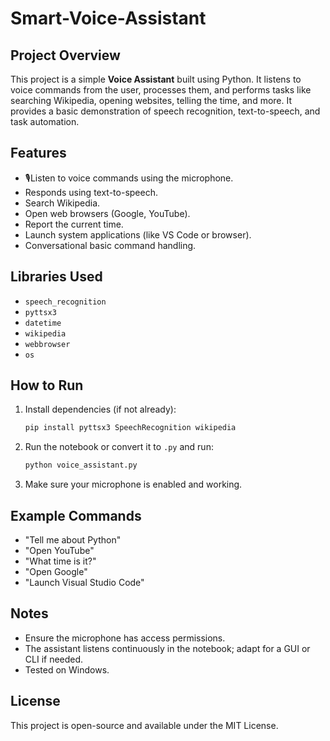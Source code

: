 # Smart-Voice-Assistant


## Project Overview
This project is a simple **Voice Assistant** built using Python. It listens to voice commands from the user, processes them, and performs tasks like searching Wikipedia, opening websites, telling the time, and more. It provides a basic demonstration of speech recognition, text-to-speech, and task automation.



##  Features
- 🎙Listen to voice commands using the microphone.
- Responds using text-to-speech.
- Search Wikipedia.
- Open web browsers (Google, YouTube).
- Report the current time.
- Launch system applications (like VS Code or browser).
- Conversational basic command handling.


## Libraries Used
- `speech_recognition`
- `pyttsx3`
- `datetime`
- `wikipedia`
- `webbrowser`
- `os`



## How to Run
1. Install dependencies (if not already):
   ```bash
   pip install pyttsx3 SpeechRecognition wikipedia
   ```

2. Run the notebook or convert it to `.py` and run:
   ```bash
   python voice_assistant.py
   ```

3. Make sure your microphone is enabled and working.


## Example Commands
- "Tell me about Python"
- "Open YouTube"
- "What time is it?"
- "Open Google"
- "Launch Visual Studio Code"

## Notes
- Ensure the microphone has access permissions.
- The assistant listens continuously in the notebook; adapt for a GUI or CLI if needed.
- Tested on Windows.


## License
This project is open-source and available under the MIT License.
